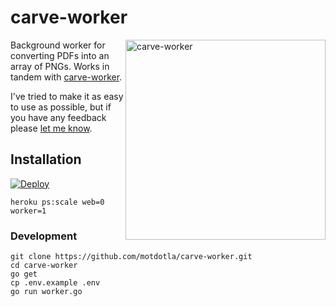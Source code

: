 # carve-worker

<img src="https://raw.githubusercontent.com/motdotla/carve-api/master/carve-worker.gif" alt="carve-worker" align="right" width="320" />

Background worker for converting PDFs into an array of PNGs. Works in tandem with [carve-worker](https://github.com/motdotla/carve-worker).

I've tried to make it as easy to use as possible, but if you have any feedback please [let me know](mailto:mot@mot.la).

## Installation

[![Deploy](https://www.herokucdn.com/deploy/button.png)](https://heroku.com/deploy)

```
heroku ps:scale web=0 worker=1
```

### Development
```
git clone https://github.com/motdotla/carve-worker.git
cd carve-worker
go get
cp .env.example .env
go run worker.go
```
